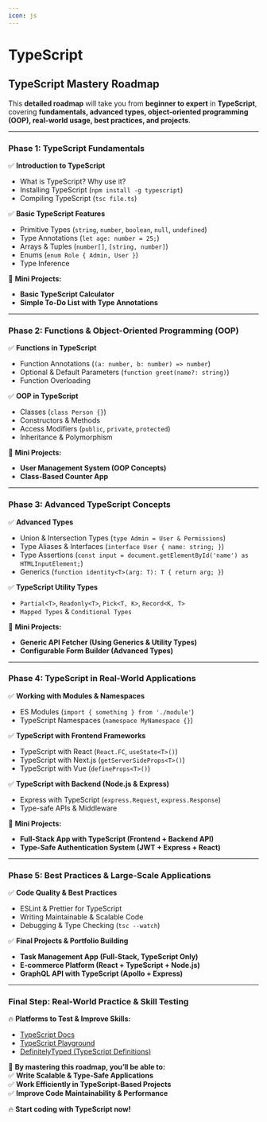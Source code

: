 ```yaml
---
icon: js
---
```


# TypeScript

## **TypeScript Mastery Roadmap**

This **detailed roadmap** will take you from **beginner to expert** in **TypeScript**, covering **fundamentals, advanced types, object-oriented programming (OOP), real-world usage, best practices, and projects**.

***

### **Phase 1: TypeScript Fundamentals**

✅ **Introduction to TypeScript**

* What is TypeScript? Why use it?
* Installing TypeScript (`npm install -g typescript`)
* Compiling TypeScript (`tsc file.ts`)

✅ **Basic TypeScript Features**

* Primitive Types (`string`, `number`, `boolean`, `null`, `undefined`)
* Type Annotations (`let age: number = 25;`)
* Arrays & Tuples (`number[]`, `[string, number]`)
* Enums (`enum Role { Admin, User }`)
* Type Inference

📌 **Mini Projects:**

* **Basic TypeScript Calculator**
* **Simple To-Do List with Type Annotations**

***

### **Phase 2: Functions & Object-Oriented Programming (OOP)**

✅ **Functions in TypeScript**

* Function Annotations (`(a: number, b: number) => number`)
* Optional & Default Parameters (`function greet(name?: string)`)
* Function Overloading

✅ **OOP in TypeScript**

* Classes (`class Person {}`)
* Constructors & Methods
* Access Modifiers (`public`, `private`, `protected`)
* Inheritance & Polymorphism

📌 **Mini Projects:**

* **User Management System (OOP Concepts)**
* **Class-Based Counter App**

***

### **Phase 3: Advanced TypeScript Concepts**

✅ **Advanced Types**

* Union & Intersection Types (`type Admin = User & Permissions`)
* Type Aliases & Interfaces (`interface User { name: string; }`)
* Type Assertions (`const input = document.getElementById('name') as HTMLInputElement;`)
* Generics (`function identity<T>(arg: T): T { return arg; }`)

✅ **TypeScript Utility Types**

* `Partial<T>`, `Readonly<T>`, `Pick<T, K>`, `Record<K, T>`
* `Mapped Types` & `Conditional Types`

📌 **Mini Projects:**

* **Generic API Fetcher (Using Generics & Utility Types)**
* **Configurable Form Builder (Advanced Types)**

***

### **Phase 4: TypeScript in Real-World Applications**

✅ **Working with Modules & Namespaces**

* ES Modules (`import { something } from './module'`)
* TypeScript Namespaces (`namespace MyNamespace {}`)

✅ **TypeScript with Frontend Frameworks**

* TypeScript with React (`React.FC`, `useState<T>()`)
* TypeScript with Next.js (`getServerSideProps<T>()`)
* TypeScript with Vue (`defineProps<T>()`)

✅ **TypeScript with Backend (Node.js & Express)**

* Express with TypeScript (`express.Request`, `express.Response`)
* Type-safe APIs & Middleware

📌 **Mini Projects:**

* **Full-Stack App with TypeScript (Frontend + Backend API)**
* **Type-Safe Authentication System (JWT + Express + React)**

***

### **Phase 5: Best Practices & Large-Scale Applications**

✅ **Code Quality & Best Practices**

* ESLint & Prettier for TypeScript
* Writing Maintainable & Scalable Code
* Debugging & Type Checking (`tsc --watch`)

✅ **Final Projects & Portfolio Building**

* **Task Management App (Full-Stack, TypeScript Only)**
* **E-commerce Platform (React + TypeScript + Node.js)**
* **GraphQL API with TypeScript (Apollo + Express)**

***

### **Final Step: Real-World Practice & Skill Testing**

🔥 **Platforms to Test & Improve Skills:**

* [TypeScript Docs](https://www.typescriptlang.org/docs/)
* [TypeScript Playground](https://www.typescriptlang.org/play)
* [DefinitelyTyped (TypeScript Definitions)](https://github.com/DefinitelyTyped/DefinitelyTyped)

🚀 **By mastering this roadmap, you’ll be able to:**\
✅ **Write Scalable & Type-Safe Applications**\
✅ **Work Efficiently in TypeScript-Based Projects**\
✅ **Improve Code Maintainability & Performance**

🔥 **Start coding with TypeScript now!**
